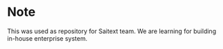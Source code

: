 # Note
This was used as repository for Saitext team. We are learning for building in-house enterprise system.